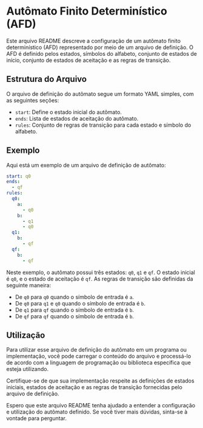 # Autômato Finito Determinístico (AFD)

Este arquivo README descreve a configuração de um autômato finito determinístico (AFD) representado por meio de um arquivo de definição. O AFD é definido pelos estados, símbolos do alfabeto, conjunto de estados de início, conjunto de estados de aceitação e as regras de transição.

## Estrutura do Arquivo

O arquivo de definição do autômato segue um formato YAML simples, com as seguintes seções:

- `start`: Define o estado inicial do autômato.
- `ends`: Lista de estados de aceitação do autômato.
- `rules`: Conjunto de regras de transição para cada estado e símbolo do alfabeto.

## Exemplo

Aqui está um exemplo de um arquivo de definição de autômato:

```yaml
start: q0
ends:
  - qf
rules:
  q0:
    a:
      - q0
    b:
      - q1
      - q0
  q1:
    b:
      - qf
  qf:
    b:
      - qf
```

Neste exemplo, o autômato possui três estados: `q0`, `q1` e `qf`. O estado inicial é `q0`, e o estado de aceitação é `qf`. As regras de transição são definidas da seguinte maneira:

- De `q0` para `q0` quando o símbolo de entrada é `a`.
- De `q0` para `q1` e `q0` quando o símbolo de entrada é `b`.
- De `q1` para `qf` quando o símbolo de entrada é `b`.
- De `qf` para `qf` quando o símbolo de entrada é `b`.

## Utilização

Para utilizar esse arquivo de definição do autômato em um programa ou implementação, você pode carregar o conteúdo do arquivo e processá-lo de acordo com a linguagem de programação ou biblioteca específica que esteja utilizando.

Certifique-se de que sua implementação respeite as definições de estados iniciais, estados de aceitação e as regras de transição fornecidas pelo arquivo de definição.

Espero que este arquivo README tenha ajudado a entender a configuração e utilização do autômato definido. Se você tiver mais dúvidas, sinta-se à vontade para perguntar.
